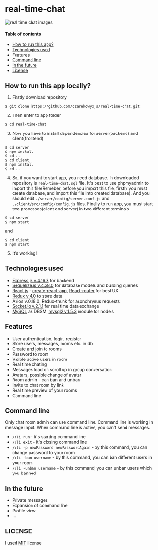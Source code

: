 # real-time-chat

![real time chat images](https://i.imgur.com/8XegiET.gif)

#### Table of contents
* [How to run this app?](#how-to-run)
* [Technologies used](#technologies)
* [Features](#features)
* [Command line](#cli)
* [In the future](#future)
* [License](#license)

<a name="how-to-run"/>

## How to run this app locally?
1. Firstly download repository
```
$ git clone https://github.com/czarekowyxjs/real-time-chat.git
```
2. Then enter to app folder
```
$ cd real-time-chat
```
3. Now you have to install dependencies for server(backend) and client(frontend)
```
$ cd server
$ npm install
$ cd ..
$ cd client
$ npm install
$ cd ..
```
4. So, if you want to start app, you need database. In downloaded repository is `real-time-chat.sql` file. It's best to use phpmyadmin to import this file(Remeber, before you import this file, firstly you must create database, and import this file into created database). And you should edit `./server/config/server.conf.js` and `./client/src/config/config.js` files.
Finally to run app, you must start two processes(client and server) in two different terminals
```
$ cd server
$ npm start
```
and
```
$ cd client
$ npm start
```
5. It's working!

<a name="technologies"/>

## Technologies used
* [Express.js v.4.16.3](https://expressjs.com) for backend
* [Sequelize.js v.4.38.0](http://docs.sequelizejs.com) for database models and building queries
* [React.js](https://reactjs.org) - [create-react-app](https://github.com/facebook/create-react-app), [React-router](https://github.com/ReactTraining/react-router) for best UX
* [Redux v.4.0](https://redux.js.org) to store data
* [Axios v.0.18.0](https://github.com/axios/axios), [Redux-thunk](https://github.com/reduxjs/redux-thunk) for asonchrynus requests
* [Socket.io v.2.1.1](https://socket.io) for real time data exchange
* [MySQL](https://www.mysql.com) as DBSM, [mysql2 v.1.5.3](https://www.npmjs.com/package/mysql2) module for nodejs

<a name="features"/>

## Features
* User authentication, login, register
* Store users, messages, rooms etc. in db
* Create and join to rooms
* Password to room
* Visible active users in room
* Real time chating
* Messages load on scroll up in group conversation
* Avatars, possible change of avatar
* Room admin - can ban and unban
* Invite to chat room by link
* Real time preview of your rooms
* Command line

<a name="cli"/>

## Command line

Only chat room admin can use command line. Command line is working in message input.
When command line is active, you can't send messages.
* `/cli run` - it's starting command line
* `/cli exit` - it's closing command line
* `/cli -p newPassword newPasswordAgain` - by this command, you can change password to your room
* `/cli -ban username` - by this command, you can ban different users in your room
* `/cli -unban username` - by this command, you can unban users which you banned

<a name="future"/>

## In the future
* Private messages
* Expansion of command line
* Profile view
* ...

<a name="license"/>

## LICENSE
I used [MIT](https://opensource.org/licenses/MIT) license
